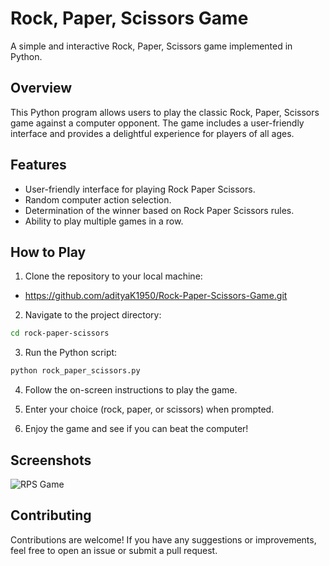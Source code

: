 # Rock, Paper, Scissors Game
A simple and interactive Rock, Paper, Scissors game implemented in Python.

## Overview
This Python program allows users to play the classic Rock, Paper, Scissors game against a computer opponent. The game includes a user-friendly interface and provides a delightful experience for players of all ages.

## Features
- User-friendly interface for playing Rock Paper Scissors.
- Random computer action selection.
- Determination of the winner based on Rock Paper Scissors rules.
- Ability to play multiple games in a row.

## How to Play
1. Clone the repository to your local machine:
- https://github.com/adityaK1950/Rock-Paper-Scissors-Game.git

2. Navigate to the project directory:
```bash 
cd rock-paper-scissors
```

3. Run the Python script:
```bash
python rock_paper_scissors.py
```

4. Follow the on-screen instructions to play the game.

5. Enter your choice (rock, paper, or scissors) when prompted.

6. Enjoy the game and see if you can beat the computer!
## Screenshots

![RPS Game](https://github.com/adityaK1950/Calculator-in-Python/assets/156563981/b1a11f02-473d-4b9d-a0b8-219882d094b5)



## Contributing

Contributions are welcome! If you have any suggestions or improvements, feel free to open an issue or submit a pull request.


